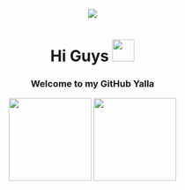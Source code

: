 <div align="center">
  <img src="https://64.media.tumblr.com/5d2d839cd70bc3db2fa9acddb9cedd92/tumblr_nbpotrjgO11qi4ibzo1_500.gif"/>
</div>



<h1 align="center">
  Hi Guys
  <span>
    <img src="https://camo.githubusercontent.com/e8e7b06ecf583bc040eb60e44eb5b8e0ecc5421320a92929ce21522dbc34c891/68747470733a2f2f6d656469612e67697068792e636f6d2f6d656469612f6876524a434c467a6361737252346961377a2f67697068792e676966" width="40" />
  </span>
</h1>

<h3 align="center">Welcome to my GitHub Yalla</h3>

<!--
- 🔭 I’m currently working on ...
- 🌱 I’m currently learning ...
- 👯 I’m looking to collaborate on ...
- 🤔 I’m looking for help with ...
- 💬 Ask me about ...
- 📫 How to reach me: ...
- 😄 Pronouns: ...
- ⚡ Fun fact: ...
-->





<div align="center">
  <img src="https://github-readme-stats.vercel.app/api?username=Chawongr&show_icons=true&theme=gotham" height="150"  />
  <img src="https://github-readme-stats.vercel.app/api/top-langs/?username=Chawongr&layout=compact&theme=gotham" height="150" />  
</div> 
  



  
  


